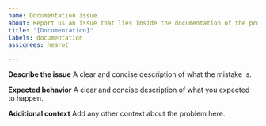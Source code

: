 ```yaml
---
name: Documentation issue
about: Report us an issue that lies inside the documentation of the project
title: "[Documentation]"
labels: documentation
assignees: hearot

---
```


**Describe the issue**
A clear and concise description of what the mistake is.

**Expected behavior**
A clear and concise description of what you expected to happen.

**Additional context**
Add any other context about the problem here.
